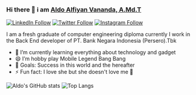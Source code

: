### Hi there 👋 i am <a href="https://aldoalfiyanv.github.io/">Aldo Alfiyan Vananda, A.Md.T</a> 
[![LinkedIn Follow](https://img.shields.io/badge/LinkedIn-0077B5?style=for-the-badge&logo=linkedin&logoColor=white)](https://www.linkedin.com/in/aldoalfiyanv/)
[![Twitter Follow](https://img.shields.io/badge/Twitter-1DA1F2?style=for-the-badge&logo=twitter&logoColor=white)](https://twitter.com/intent/follow?original_referer=https%3A%2F%2Fgithub.com%2Faldoalfiyanv&screen_name=aldoalfiyanv)
[![Instagram Follow](https://img.shields.io/badge/Instagram-E4405F?style=for-the-badge&logo=instagram&logoColor=white)](https://www.instagram.com/aldoalfiyanv/?hl=id)

I am a fresh graduate of computer engineering diploma currently I work in the Back End developer of PT. Bank Negara Indonesia (Persero).Tbk
- 🌱 I’m currently learning everything about technology and gadget 
- 😄 I’m hobby play Mobile Legend Bang Bang
- 🥅 Goals: Success in this world and the hereafter
- ⚡ Fun fact: I love she but she doesn't love me 🤣

![Aldo's GitHub stats](https://github-readme-stats.vercel.app/api?username=aldoalfiyanv&count_private=true&show_icons=true&theme=blue-green&hide_border=true)
![Top Langs](https://github-readme-stats.vercel.app/api/top-langs/?username=aldoalfiyanv&langs_count=8&layout=compact&theme=blue-green&hide_border=true)

<!--
**aldoalfiyanv/aldoalfiyanv** is a ✨ _special_ ✨ repository because its `README.md` (this file) appears on your GitHub profile.

Here are some ideas to get you started:

- 🔭 I’m currently working on ...
- 🌱 I’m currently learning ...
- 👯 I’m looking to collaborate on ...
- 🤔 I’m looking for help with ...
- 💬 Ask me about ...
- 📫 How to reach me: ...
- 😄 Pronouns: ...
- ⚡ Fun fact: ...
-->
